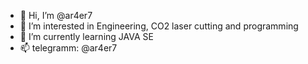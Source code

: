 - 👋 Hi, I’m @ar4er7
- 👀 I’m interested in Engineering, CO2 laser cutting and programming
- 🌱 I’m currently learning JAVA SE
- 📫  telegramm: @ar4er7
      

<!---
ar4er7/ar4er7 is a ✨ special ✨ repository because its `README.md` (this file) appears on your GitHub profile.
You can click the Preview link to take a look at your changes.
--->
